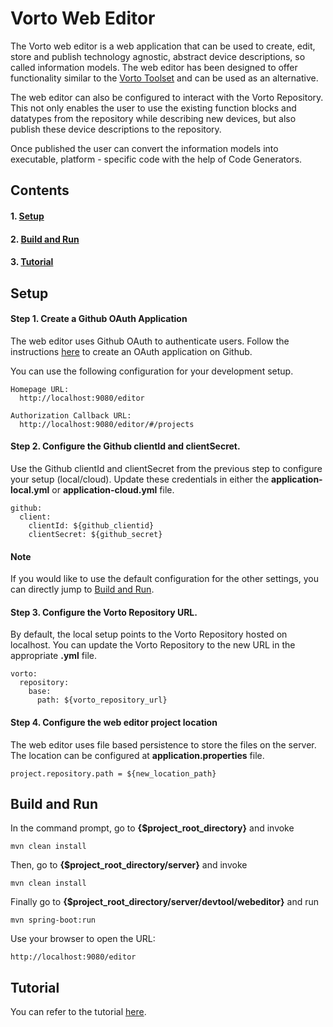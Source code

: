 # Vorto Web Editor

The Vorto web editor is a web application that can be used to create, edit, store and publish technology agnostic, abstract device descriptions, so called information models. The web editor has been designed to offer functionality similar to the [Vorto Toolset](http://www.eclipse.org/vorto/documentation/installation/installation.html#installing-the-vorto-toolset) and can be used as an alternative.

The web editor can also be configured to interact with the Vorto Repository. This not only enables the user to use the existing function blocks and datatypes from the repository while describing new devices, but also publish these device descriptions to the repository.

Once published the user can convert the information models into executable, platform - specific code with the help of Code Generators.

## Contents

#### 1. [Setup](#setup)
#### 2. [Build and Run](#build-and-run)
#### 3. [Tutorial](#tutorial)

## Setup

#### Step 1. Create a Github OAuth Application

The web editor uses Github OAuth to authenticate users. Follow the instructions [here](https://developer.github.com/apps/building-integrations/setting-up-and-registering-oauth-apps/registering-oauth-apps) to create an OAuth application on Github.

You can use the following configuration for your development setup.

    Homepage URL:
      http://localhost:9080/editor

    Authorization Callback URL:
      http://localhost:9080/editor/#/projects

#### Step 2. Configure the Github clientId and clientSecret.

Use the Github clientId and clientSecret from the previous step to configure your setup (local/cloud). Update these credentials in either the **application-local.yml** or  **application-cloud.yml** file.

    github:
      client:
        clientId: ${github_clientid}
        clientSecret: ${github_secret}


#### Note

If you would like to use the default configuration for the other settings, you can directly jump to [Build and Run](#build-and-run).

#### Step 3. Configure the Vorto Repository URL.

By default, the local setup points to the Vorto Repository hosted on localhost. You can update the Vorto Repository to the new URL in the appropriate **.yml** file.

    vorto:
      repository:
        base:
          path: ${vorto_repository_url}


#### Step 4. Configure the web editor project location

The web editor uses file based persistence to store the files on the server. The location can be configured at **application.properties** file.

    project.repository.path = ${new_location_path}

## Build and Run

In the command prompt, go to **{$project_root_directory}** and invoke

    mvn clean install

Then, go to **{$project_root_directory/server}** and invoke

    mvn clean install

Finally go to **{$project_root_directory/server/devtool/webeditor}** and run

    mvn spring-boot:run

Use your browser to open the URL:

    http://localhost:9080/editor

## Tutorial
You can refer to the tutorial [here](https://github.com/eclipse/vorto/blob/development/tutorials/tutorial-create_and_publish_with_web_editor.md).
